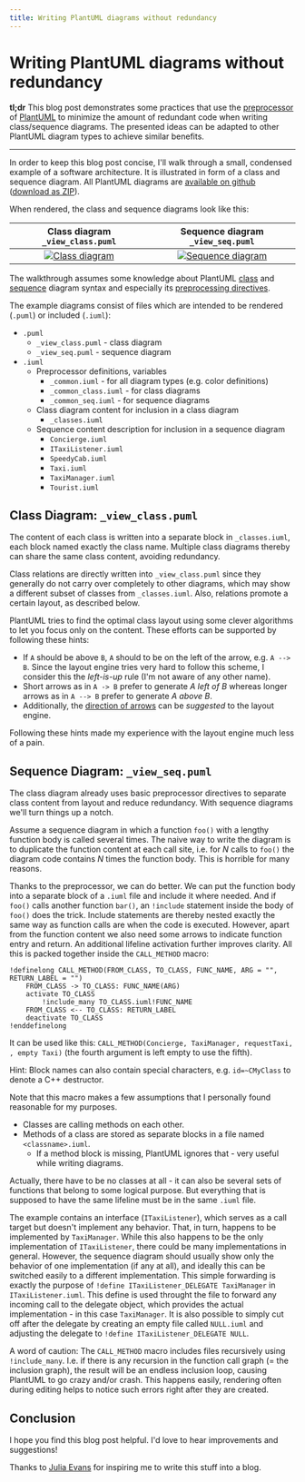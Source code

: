 ```yaml
---
title: Writing PlantUML diagrams without redundancy
---
```


# Writing PlantUML diagrams without redundancy

**tl;dr** This blog post demonstrates some practices that use the [preprocessor](http://plantuml.com/preprocessing) of [PlantUML](http://plantuml.com) to minimize the amount of redundant code when writing class/sequence diagrams. The presented ideas can be adapted to other PlantUML diagram types to achieve similar benefits.

-----

In order to keep this blog post concise, I'll walk through a small, condensed example of a software architecture. It is illustrated in form of a class and sequence diagram. All PlantUML diagrams are [available on github](https://github.com/zimtkeks/zimtkeks.github.io/tree/master/static/2019-03-08-plantuml-diagrams-without-redundancy) ([download as ZIP](https://kinolien.github.io/gitzip/?download=https://github.com/zimtkeks/zimtkeks.github.io/tree/master/static/2019-03-08-plantuml-diagrams-without-redundancy)).

When rendered, the class and sequence diagrams look like this:

| Class diagram `_view_class.puml` | Sequence diagram `_view_seq.puml` |
|:-:|:-:|
| <a href="../../../../static/2019-03-08-plantuml-diagrams-without-redundancy/view_class.png"><img src="../../../../static/2019-03-08-plantuml-diagrams-without-redundancy/view_class.png" alt="Class diagram" style="max-height: 360px; width: auto"/></a> | <a href="../../../../static/2019-03-08-plantuml-diagrams-without-redundancy/view_seq.png"><img src="../../../../static/2019-03-08-plantuml-diagrams-without-redundancy/view_seq.png" alt="Sequence diagram" style="max-height: 360px; width: auto"/></a> |

The walkthrough assumes some knowledge about PlantUML [class](http://plantuml.com/class-diagram) and [sequence](http://plantuml.com/sequence-diagram) diagram syntax and especially its [preprocessing directives](http://plantuml.com/preprocessing).

The example diagrams consist of files which are intended to be rendered (`.puml`) or included (`.iuml`):

+ `.puml`
    + `_view_class.puml` - class diagram
    + `_view_seq.puml` - sequence diagram
+ `.iuml`
    + Preprocessor definitions, variables
        + `_common.iuml` - for all diagram types (e.g. color definitions)
        + `_common_class.iuml` - for class diagrams
        + `_common_seq.iuml` - for sequence diagrams
    + Class diagram content for inclusion in a class diagram
        + `_classes.iuml`
    + Sequence content description for inclusion in a sequence diagram
        + `Concierge.iuml`
        + `ITaxiListener.iuml`
        + `SpeedyCab.iuml`
        + `Taxi.iuml`
        + `TaxiManager.iuml`
        + `Tourist.iuml`


## Class Diagram: `_view_class.puml`

The content of each class is written into a separate block in `_classes.iuml`, each block named exactly the class name. Multiple class diagrams thereby can share the same class content, avoiding redundancy.

Class relations are directly written into `_view_class.puml` since they generally do not carry over completely to other diagrams, which may show a different subset of classes from `_classes.iuml`. Also, relations promote a certain layout, as described below.

PlantUML tries to find the optimal class layout using some clever algorithms to let you focus only on the content. These efforts can be supported by following these hints:

+ If `A` should be above `B`, `A` should to be on the left of the arrow, e.g. `A --> B`. Since the layout engine tries very hard to follow this scheme, I consider this the *left-is-up* rule (I'm not aware of any other name).
+ Short arrows as in `A -> B` prefer to generate *A left of B* whereas longer arrows as in `A --> B` prefer to generate *A above B*.
+ Additionally, the [direction of arrows](http://plantuml.com/component-diagram) can be *suggested* to the layout engine.

Following these hints made my experience with the layout engine much less of a pain.

## Sequence Diagram: `_view_seq.puml`

The class diagram already uses basic preprocessor directives to separate class content from layout and reduce redundancy. With sequence diagrams we'll turn things up a notch.

Assume a sequence diagram in which a function `foo()` with a lengthy function body is called several times. The naive way to write the diagram is to duplicate the function content at each call site, i.e. for *N* calls to `foo()` the diagram code contains *N* times the function body. This is horrible for many reasons.

Thanks to the preprocessor, we can do better. We can put the function body into a separate block of a `.iuml` file and include it where needed. And if `foo()` calls another function `bar()`, an `!include` statement inside the body of `foo()` does the trick. Include statements are thereby nested exactly the same way as function calls are when the code is executed.
However, apart from the function content we also need some arrows to indicate function entry and return. An additional lifeline activation further improves clarity. All this is packed together inside the `CALL_METHOD` macro:

```
!definelong CALL_METHOD(FROM_CLASS, TO_CLASS, FUNC_NAME, ARG = "", RETURN_LABEL = "")
    FROM_CLASS -> TO_CLASS: FUNC_NAME(ARG)
    activate TO_CLASS
        !include_many TO_CLASS.iuml!FUNC_NAME
    FROM_CLASS <-- TO_CLASS: RETURN_LABEL
    deactivate TO_CLASS
!enddefinelong
```

It can be used like this: `CALL_METHOD(Concierge, TaxiManager, requestTaxi, , empty Taxi)` (the fourth argument is left empty to use the fifth).

Hint: Block names can also contain special characters, e.g. `id=~CMyClass` to denote a C++ destructor.

Note that this macro makes a few assumptions that I personally found reasonable for my purposes.

+ Classes are calling methods on each other.
+ Methods of a class are stored as separate blocks in a file named `<classname>.iuml`.
    + If a method block is missing, PlantUML ignores that - very useful while writing diagrams.

Actually, there have to be no classes at all - it can also be several sets of functions that belong to some logical purpose. But everything that is supposed to have the same lifeline must be in the same `.iuml` file.

The example contains an interface (`ITaxiListener`), which serves as a call target but doesn't implement any behavior. That, in turn, happens to be implemented by `TaxiManager`. While this also happens to be the only implementation of `ITaxiListener`, there could be many implementations in general. However, the sequence diagram should usually show only the behavior of one implementation (if any at all), and ideally this can be switched easily to a different implementation.
This simple forwarding is exactly the purpose of `!define ITaxiListener_DELEGATE TaxiManager` in `ITaxiListener.iuml`. This define is used throught the file to forward any incoming call to the delegate object, which provides the actual implementation - in this case `TaxiManager`. It is also possible to simply cut off after the delegate by creating an empty file called `NULL.iuml` and adjusting the delegate to `!define ITaxiListener_DELEGATE NULL`.

A word of caution: The `CALL_METHOD` macro includes files recursively using `!include_many`. I.e. if there is any recursion in the function call graph (= the inclusion graph), the result will be an endless inclusion loop, causing PlantUML to go crazy and/or crash. This happens easily, rendering often during editing helps to notice such errors right after they are created.

## Conclusion

I hope you find this blog post helpful. I'd love to hear improvements and suggestions!

Thanks to [Julia Evans](http://jvns.ca) for inspiring me to write this stuff into a blog.
